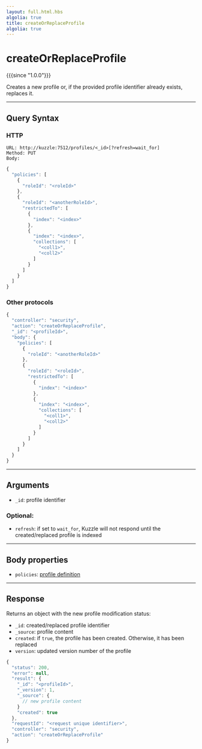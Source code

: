 ```yaml
---
layout: full.html.hbs
algolia: true
title: createOrReplaceProfile
algolia: true
---
```


# createOrReplaceProfile

{{{since "1.0.0"}}}

Creates a new profile or, if the provided profile identifier already exists, replaces it.

---

## Query Syntax

### HTTP

```http
URL: http://kuzzle:7512/profiles/<_id>[?refresh=wait_for]
Method: PUT
Body:
```

```js
{
  "policies": [
    {
      "roleId": "<roleId>"
    },
    {
      "roleId": "<anotherRoleId>",
      "restrictedTo": [
        {
          "index": "<index>"
        },
        {
          "index": "<index>",
          "collections": [
            "<coll1>",
            "<coll2>"
          ]
        }
      ]
    }
  ]
}
```

### Other protocols

```js
{
  "controller": "security",
  "action": "createOrReplaceProfile",
  "_id": "<profileId>",              
  "body": {
    "policies": [
      {
        "roleId": "<anotherRoleId>"
      },
      {
        "roleId": "<roleId>",
        "restrictedTo": [
          {
            "index": "<index>"
          },
          {
            "index": "<index>",
            "collections": [
              "<coll1>",
              "<coll2>"
            ]
          }
        ]
      }
    ]
  }
}
```

---

## Arguments

* `_id`: profile identifier

### Optional:

* `refresh`: if set to `wait_for`, Kuzzle will not respond until the created/replaced profile is indexed

---

## Body properties

* `policies`: [profile definition]({{site_base_path}}guide/1/essentials/security/#defining-profiles)

---

## Response

Returns an object with the new profile modification status:

* `_id`: created/replaced profile identifier
* `_source`: profile content
* `created`: if `true`, the profile has been created. Otherwise, it has been replaced
* `version`: updated version number of the profile

```javascript
{
  "status": 200,
  "error": null,
  "result": {
    "_id": "<profileId>",
    "_version": 1,
    "_source": {
      // new profile content
    }
    "created": true
  },
  "requestId": "<request unique identifier>",
  "controller": "security",
  "action": "createOrReplaceProfile"
}
```
